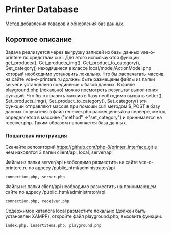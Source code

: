 # Printer Database

Метод добавления товаров и обновления баз данных.

## Короткое описание

Задача реализуется через выгрузку записей из базы данных vse-o-printere по средствам curl. Для этого используются функции get_products(), Get_products_img(), Get_product_to_category(), Get_category() находящиеся в классе local/model/ActionModel.php который необходимо установить локально. Что бы распечатать массив, на сайте vce-o-printere.ru должны быть размещены файлы из папки server и установлено соединение с базой данных. В файле playground.php (локально) можно посмотреть результат выполнения функций. Что бы отправить массив в базу необходимо вызвать setter(), Set_products_img(), Set_product_to_category(), Set_category() эти функции отправляют массив при помощи curl методом $_POST в базу данных получателя в файл receiver.php размещенный на сервере, метод определяется в массиве ("method" =>"set_category") и принимается на receiver.php. Таким образом наполняется база данных.

### Пошаговая инструкция

Скачайте репозиторий https://github.com/php-8/printer_interface.git в нем находятся 3 папки client/api, local, server/api

Файлы из папки server/api необходимо разместить на сайте vce-o-printere.ru по адресу /public_html/administrator/api

```
connection.php, server.php
```

Файлы из папки client/api необходимо разместить на принимающем сайте по адресу /public_html/administrator/api

```
connection.php, receiver.php
```

Содержимое каталога local разместите локально (должен быть установлен XAMPP), откройте файл playground.php, вызовите функции. 
```
index.php, insertitems.php, playground.php
```
